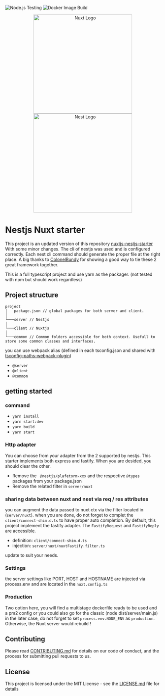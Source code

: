 ![Node.js Testing](https://github.com/Goopil/nest-nuxt-starter/workflows/Node.js%20CI/badge.svg)
![Docker Image Build](https://github.com/Goopil/nest-nuxt-starter/workflows/Docker%20Image%20CI/badge.svg)

<p align="center">
  <a href="https://nuxtjs.org/ target="blank"><img align="center" style="width:320px" alt="Nuxt Logo" src="https://nuxtjs.org/meta_400.png"/></a>
  <a href="http://nestjs.com/" target="blank"><img src="https://nestjs.com/img/logo_text.svg" width="320" alt="Nest Logo" /></a>
</p>

# Nestjs Nuxt starter

This project is an updated version of this repository [nuxtjs-nestjs-starter](https://github.com/ColonelBundy/nuxtjs-nestjs-starter)
With some minor changes. The cli of nestjs was used and is configured correctly. Each nest cli command should generate the proper file at the right place.
A big thanks to [ColonelBundy](https://github.com/ColonelBundy) for showing a good way to tie these 2 great framework together.

This is a full typescript project and use yarn as the packager. (not tested with npm but should work regardless)

## Project structure

```
project
│   package.json // global packages for both server and client.
│
└───server // Nestjs
│
└───client // Nuxtjs
│
└───common // Common folders accessible for both context. Usefull to store some common classes and interfaces.
```

you can use webpack alias (defined in each tsconfig.json and shared with [tsconfig-paths-webpack-plugin](https://www.npmjs.com/package/tsconfig-paths-webpack-plugin))

* `@server`
* `@client`
* `@common`

## getting started

### command

* `yarn install`
* `yarn start:dev`
* `yarn build`
* `yarn start`

### Http adapter

You can choose from your adapter from the 2 supported by nestjs. This starter implements both express and fastify.
When you are desided, you should clear the other.

* Remove the ` @nestjs/plafetorm-xxx` and the respective `@types` packages from your package.json
* Remove the related filter in `server/nuxt`

### sharing data between nuxt and nest via req / res attributes

you can augment the data passed to nuxt ctx via the filter located in (`server/nuxt`). when you are done, do not forget to complet the `client/connect-shim.d.ts` to have proper auto completion.
By default, this project implement the fastify adapter. The `FastifyRequest` and `FastifyReply` are accessible.

* definition: `client/connect-shim.d.ts`
* injection: `server/nuxt/nuxtFastify.filter.ts`

update to suit your needs.

### Settings

the server settings like PORT, HOST and HOSTNAME are injected via process.env and are located in the `nuxt.config.ts`

### Production

Two option here, you will find a multistage dockerfile ready to be used and a pm2 config or you could also go for the classic (node dist/server/main.js)
in the later case, do not forget to set `process.env.NODE_ENV` as `production`. Otherwise, the Nuxt server would rebuild !

## Contributing

Please read [CONTRIBUTING.md](CONTRIBUTING.md) for details on our code of conduct, and the process for submitting pull requests to us.

## License

This project is licensed under the MIT License - see the [LICENSE.md](LICENSE.md) file for details

